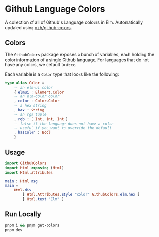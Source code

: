# Github Language Colors

A collection of all of Github's Language colours in Elm. Automatically updated using [ozh/github-colors](https://github.com/ozh/github-colors).

## Colors

The `GithubColors` package exposes a bunch of variables, each holding the color information of a single Github language. For languages that do not have any colors, we default to `#ccc`.

Each variable is a `Color` type that looks like the following:

```elm
type alias Color =
    -- an elm-ui color
    { elmui : Element.Color
    -- an elm-color color
    , color : Color.Color
    -- a hex string
    , hex : String
    -- an rgb tuple
    , rgb : ( Int, Int, Int )
    -- false if the language does not have a color 
    -- useful if you want to override the default
    , hasColor : Bool
    }
```

## Usage

```elm
import GithubColors
import Html exposing (Html)
import Html.Attributes

main : Html msg
main =
    Html.div
        [ Html.Attributes.style "color" GithubColors.elm.hex ]
        [ Html.text "Elm" ]
```

## Run Locally

```bash
pnpm i && pnpm get-colors
pnpm dev
```
